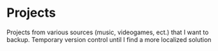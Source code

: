 # Projects
Projects from various sources (music, videogames, ect.) that I want to backup. Temporary version control until I find a more localized solution
